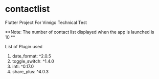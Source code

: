 # contactlist

Flutter Project For Vimigo Technical Test

**Note: The number of contact list displayed when the app is launched is 10 **


List of Plugin used

1. date_format: ^2.0.5
2. toggle_switch: ^1.4.0
3. intl: ^0.17.0
4. share_plus: ^4.0.3
